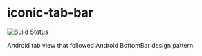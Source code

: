 # iconic-tab-bar

[![Build Status](https://travis-ci.org/bigscreen/iconic-tab-bar.svg?branch=master)](https://travis-ci.org/bigscreen/iconic-tab-bar)

Android tab view that followed Android BottomBar design pattern.
